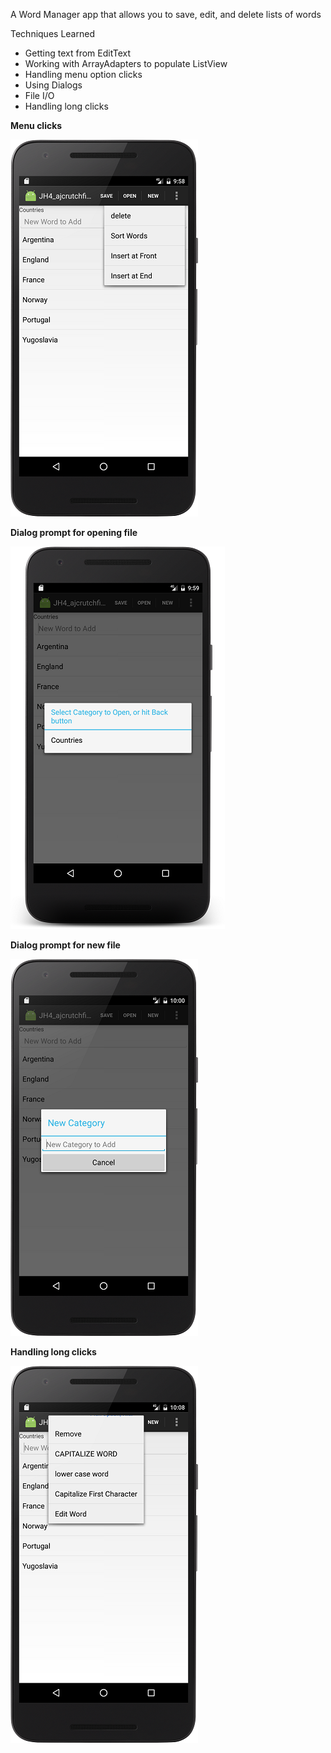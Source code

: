 A Word Manager app that allows you to save, edit, and delete lists of words

Techniques Learned
* Getting text from EditText
* Working with ArrayAdapters to populate ListView
* Handling menu option clicks
* Using Dialogs
* File I/O
* Handling long clicks


**Menu clicks**

![Alt text](screenshots/screen_1.png?raw=true)



**Dialog prompt for opening file**

![Alt text](screenshots/screen_2.png?raw=true)



**Dialog prompt for new file**

![Alt text](screenshots/screen_3.png?raw=true)



**Handling long clicks**

![Alt text](screenshots/screen_4.png?raw=true)
